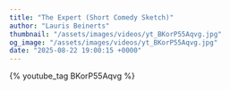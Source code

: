 ```yaml
---
title: "The Expert (Short Comedy Sketch)"
author: "Lauris Beinerts"
thumbnail: "/assets/images/videos/yt_BKorP55Aqvg.jpg"
og_image: "/assets/images/videos/yt_BKorP55Aqvg.jpg"
date: "2025-08-22 19:00:15 +0000"
---
```


{% youtube_tag BKorP55Aqvg %}